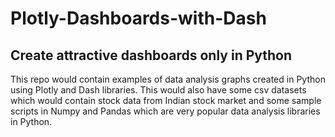 # Plotly-Dashboards-with-Dash
## Create attractive dashboards only in Python

This repo would contain examples of data analysis graphs created in Python using Plotly and Dash libraries.
This would also have some csv datasets which would contain stock data from Indian stock market and some sample scripts in Numpy and Pandas which are very popular data analysis libraries in Python.
